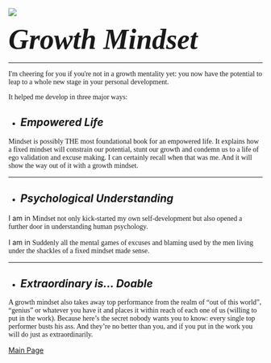 ![](https://www.google.jo/url?sa=i&url=https%3A%2F%2Fwww.inc.com%2Flarry-robertson%2Fa-growth-mindset-is-powerful-but-only-if-you-know-how-to-use-it.html&psig=AOvVaw2HZNkWzz0FCko5PTjHbYCL&ust=1612470848531000&source=images&cd=vfe&ved=0CAIQjRxqFwoTCNiDqpnIzu4CFQAAAAAdAAAAABAK)

<span style="font-family:Papyrus; font-size:4em;">***Growth Mindset***</span>

***

<span style="font-family:Papyrus; font-size:1em;">I'm cheering for you if you're not in a growth mentality yet: you now have the potential to leap to a whole new stage in your personal development. </span>

<span style="font-family:Papyrus; font-size:1em;">It helped me develop in three major ways:</span>

* ## ***Empowered Life***
<span style="font-family:Papyrus; font-size:1em;">Mindset is possibly THE most foundational book for an empowered life. </span>
<span style="font-family:Papyrus; font-size:1em;">
It explains how a fixed mindset will constrain our potential, stunt our growth and condemn us to a life of ego validation and excuse making. </span>
<span style="font-family:Papyrus; font-size:1em;">
I can certainly recall when that was me. And it will show the way out of it with a growth mindset.</span>

***
* ## ***Psychological Understanding***
I am in <span style="font-family:Papyrus; font-size:1em;">Mindset not only kick-started my own self-development but also opened a further door in understanding human psychology.</span>


I am in <span style="font-family:Papyrus; font-size:1em;">Suddenly all the mental games of excuses and blaming used by the men living under the shackles of a fixed mindset made sense.</span>


***
* ## ***Extraordinary is… Doable***
<span style="font-family:Papyrus; font-size:1em;">
A growth mindset also takes away top performance from the realm of “out of this world”, “genius” or whatever you have it and places it within reach of each one of us (willing to put in the work). </span>
<span style="font-family:Papyrus; font-size:1em;">
Because here’s the secret nobody wants you to know: every single top performer busts his ass. And they’re no better than you, and if you put in the work you will do just as extraordinarily.
</span>


[Main Page](https://abdalrahmansamara.github.io/reading-notes/)